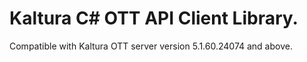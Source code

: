# Kaltura C# OTT API Client Library.
Compatible with Kaltura OTT server version 5.1.60.24074 and above.
